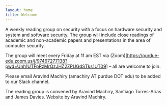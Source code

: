 ```yaml
---
layout: home
title: Welcome
---
```


A weekly reading group on security with a focus on hardware security and system and software security. The group will include close readings of academic and non-academic papers and presentations in the area of computer security.

The group will meet every Friday at 11 am EST via (Zoom)[https://purdue-edu.zoom.us/j/97467277138?pwd=Unh1UTFpRzMrQzJHZ2ZPUGdSTks1UT09] – all are welcome to join. 

Please email Aravind Machiry (amachiry AT purdue DOT edu) to be added to our Slack channel.

The reading group is convened by Aravind Machiry, Santiago Torres-Arias and James Davies. Website by Aravind Machiry.

